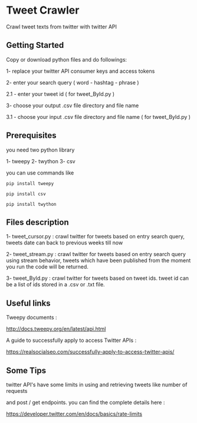 # Tweet Crawler

Crawl tweet texts from twitter with twitter API

## Getting Started

Copy or download python files and do followings:

1- replace your twitter API consumer keys and access tokens

2- enter your search query ( word - hashtag - phrase )

2.1 - enter your tweet id ( for tweet_ById.py )

3- choose your output .csv file directory and file name

3.1 - choose your input .csv file directory and file name ( for tweet_ById.py )

## Prerequisites

you need two python library 

1- tweepy 2- twython 3- csv

you can use commands like

```
pip install tweepy

pip install csv

pip install twython

```

## Files description 

1- tweet_cursor.py : crawl twitter for tweets based on entry search query, tweets date can
back to previous weeks till now

2- tweet_stream.py : crawl twitter for tweets based on entry search query using stream behavior,
tweets which have been published from the moment you run the code will be returned. 

3- tweet_ById.py : crawl twitter for tweets based on tweet ids. tweet id can be a list of ids stored 
in a .csv or .txt file.

## Useful links

Tweepy documents : 

http://docs.tweepy.org/en/latest/api.html

A guide to successfully apply to access Twitter APIs : 

https://realsocialseo.com/successfully-apply-to-access-twitter-apis/

## Some Tips 

twitter API's have some limits in using and retrieving tweets like number of requests 

and post / get endpoints. you can find the complete details here :

https://developer.twitter.com/en/docs/basics/rate-limits  
